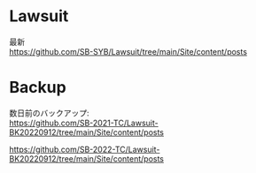 # Lawsuit
最新  
<https://github.com/SB-SYB/Lawsuit/tree/main/Site/content/posts>  
  
# Backup
  
数日前のバックアップ:  
<https://github.com/SB-2021-TC/Lawsuit-BK20220912/tree/main/Site/content/posts>  

  
  
<https://github.com/SB-2022-TC/Lawsuit-BK20220912/tree/main/Site/content/posts>  

  
